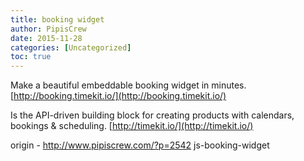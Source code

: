 ```yaml
---
title: booking widget
author: PipisCrew
date: 2015-11-28
categories: [Uncategorized]
toc: true
---
```


Make a beautiful embeddable booking widget in minutes.
[http://booking.timekit.io/](http://booking.timekit.io/)

Is the API-driven building block for creating products with calendars, bookings & scheduling.
[http://timekit.io/](http://timekit.io/)

origin - http://www.pipiscrew.com/?p=2542 js-booking-widget